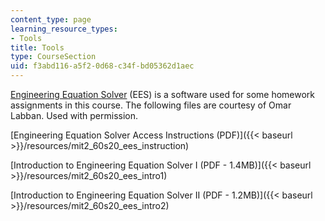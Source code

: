 ```yaml
---
content_type: page
learning_resource_types:
- Tools
title: Tools
type: CourseSection
uid: f3abd116-a5f2-0d68-c34f-bd05362d1aec
---
```


[Engineering Equation Solver](https://fchartsoftware.com/ees/) (EES) is a software used for some homework assignments in this course. The following files are courtesy of Omar Labban. Used with permission.

[Engineering Equation Solver Access Instructions (PDF)]({{< baseurl >}}/resources/mit2_60s20_ees_instruction)

[Introduction to Engineering Equation Solver I (PDF - 1.4MB)]({{< baseurl >}}/resources/mit2_60s20_ees_intro1)

[Introduction to Engineering Equation Solver II (PDF - 1.2MB)]({{< baseurl >}}/resources/mit2_60s20_ees_intro2)